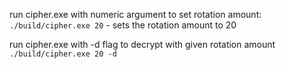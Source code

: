 run cipher.exe with numeric argument to set rotation amount:
`./build/cipher.exe 20` - sets the rotation amount to 20

run cipher.exe with -d flag to decrypt with given rotation amount
`./build/cipher.exe 20 -d`